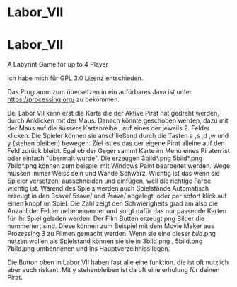 # Labor_VII
# Labor_VII
A Labyrint Game for up to 4 Player

ich habe mich für GPL 3.0 Lizenz entschieden.


Das Programm zum übersetzen in ein aufürbares Java ist unter https://processing.org/ zu bekommen.



Bei Labor VII kann erst die Karte die der Aktive Pirat hat gedreht werden, durch Anklicken mit der Maus. Danach könnte geschoben werden, dazu mit der Maus auf die äussere Kartenreihe , auf eines der jeweils 2. Felder klicken. 
Die Spieler können sie anschließend durch die Tasten a ,s ,d ,w und y (stehen bleiben) bewegen.
Ziel ist es das der eigene Pirat alleine auf den Feld zurück bleibt.
Egal ob der Geger sammt Karte im Menu eines Piraten ist oder einfach "übermalt wurde".
Die erzeugen 3bild*.png 5bild*.png 7bild*.png können zum beispiel mit Windows Paint bearbeitet werden.
Wege müssen immer Weiss sein und Wände Schwarz. Wichtig ist das wenn sie Spieler versetzen: ausschneiden und einfügen, weil die richtige Farbe wichtig ist.
Wärend des Spiels werden auch Spielstände Automatisch erzeugt in den 3save/ 5save/ und 7save/ abgelegt.
oder per sofort klick auf einen knopf im Spiel.
Die Zahl zeigt den Schwierigheits grad am also die Anzahl der Felder nebeneinander
 und sorgt dafür das nur passende Karten für ihr Spiel geladen werden.
Der Film Butten erzeugt png Bilder die nummeriert sind. Diese können zum Beispiel mit dem Movie Maker aus Prozessing 3 zu Filmen gemacht werden.
Wenn sie eine dieser *bild*.png nutzen wollen als Spielstand können sie sie in 3bild.png , 5bild.png 7bild.png umbennenen und ins Hauptverzeihniss legen.

Die Button oben in Labor VII haben fast alle eine funktion.
die ist oft nutzlich aber auch riskant.
Mit y stehenbleiben ist da oft eine erholung für deinen Pirat.

